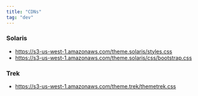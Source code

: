 ```yaml
---
title: "CDNs"
tag: "dev"
---
```


### Solaris
* https://s3-us-west-1.amazonaws.com/theme.solaris/styles.css
* https://s3-us-west-1.amazonaws.com/theme.solaris/css/bootstrap.css

### Trek
* https://s3-us-west-1.amazonaws.com/theme.trek/themetrek.css
